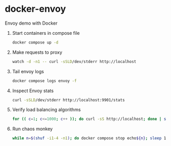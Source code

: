 # docker-envoy

Envoy demo with Docker

1. Start containers in compose file
    ```sh
    docker compose up -d
    ```
1. Make requests to proxy
    ```sh
    watch -d -n1 -- curl -sSLD/dev/stderr http://localhost
    ```
1. Tail envoy logs
    ```sh
    docker compose logs envoy -f
    ```
1. Inspect Envoy stats
    ```sh
    curl -sSLD/dev/stderr http://localhost:9901/stats
    ```
1. Verify load balancing algorithms
    ```sh
    for (( c=1; c<=1000; c++ )); do curl -sS http://localhost; done | sort | uniq -c
    ```
1. Run chaos monkey
    ```sh
    while n=$(shuf -i1-4 -n1); do docker compose stop echo${n}; sleep 1; docker compose start echo${n}; sleep 1; done
    ```
